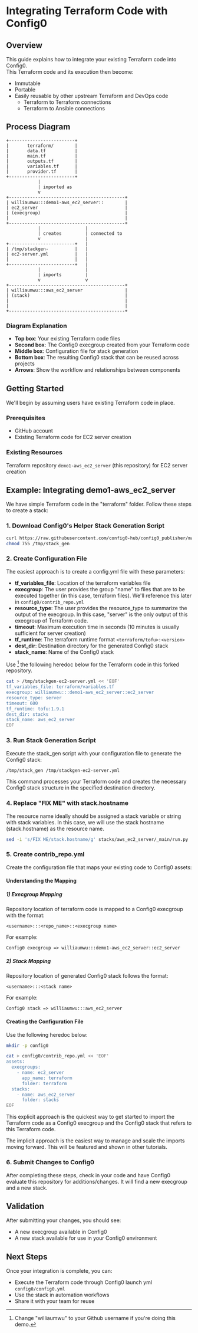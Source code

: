 # Integrating Terraform Code with Config0

## Overview
This guide explains how to integrate your existing Terraform code into Config0.  
This Terraform code and its execution then become:
   - Immutable
   - Portable
   - Easily reusable by other upstream Terraform and DevOps code
      - Terraform to Terraform connections
      - Terraform to Ansible connections

## Process Diagram
```
+-------------------------+
|       terraform/        |
|       data.tf           |
|       main.tf           |
|       outputs.tf        |
|       variables.tf      |
|       provider.tf       |
+-------------------------+
            |
            | imported as
            v
+--------------------------------------------+
| williaumwu:::demo1-aws_ec2_server::        |
| ec2_server                                 |
| (execgroup)                                |
|                                            |
+--------------------------------------------+
            |                 |
            | creates         | connected to
            v                 |
+-------------------------+   |
| /tmp/stackgen-          |   |
| ec2-server.yml          |   |
|                         |   |
+-------------------------+   |
            |                 |
            | imports         |
            v                 v
+--------------------------------------------+
| williaumwu:::aws_ec2_server                |
| (stack)                                    |
|                                            |
|                                            |
+--------------------------------------------+
```

### Diagram Explanation
- **Top box**: Your existing Terraform code files
- **Second box**: The Config0 execgroup created from your Terraform code
- **Middle box**: Configuration file for stack generation
- **Bottom box**: The resulting Config0 stack that can be reused across projects
- **Arrows**: Show the workflow and relationships between components

## Getting Started
We'll begin by assuming users have existing Terraform code in place.

### Prerequisites
- GitHub account
- Existing Terraform code for EC2 server creation

### Existing Resources
Terraform repository `demo1-aws_ec2_server` (this repository) for EC2 server creation

## Example: Integrating demo1-aws_ec2_server

We have simple Terraform code in the "terraform" folder. Follow these steps to create a stack:

### 1. Download Config0's Helper Stack Generation Script
```bash
curl https://raw.githubusercontent.com/config0-hub/config0_publisher/main/config0_publisher/bin/stack_gen -o /tmp/stack_gen
chmod 755 /tmp/stack_gen
```

### 2. Create Configuration File
The easiest approach is to create a config.yml file with these parameters:

- **tf_variables_file**: Location of the terraform variables file
- **execgroup**: The user provides the group "name" to files that are to be executed together (in this case, terraform files). We'll reference this later in `config0/contrib_repo.yml`
- **resource_type**: The user provides the resource_type to summarize the output of the execgroup. In this case, "server" is the only output of this execgroup of Terraform code.
- **timeout**: Maximum execution time in seconds (10 minutes is usually sufficient for server creation)
- **tf_runtime**: The terraform runtime format `<terraform/tofu>:<version>`
- **dest_dir**: Destination directory for the generated Config0 stack
- **stack_name**: Name of the Config0 stack

Use [^1] the following heredoc below for the Terraform code in this forked repository.
```bash
cat > /tmp/stackgen-ec2-server.yml << 'EOF'
tf_variables_file: terraform/variables.tf
execgroup: williaumwu:::demo1-aws_ec2_server::ec2_server
resource_type: server
timeout: 600
tf_runtime: tofu:1.9.1
dest_dir: stacks
stack_name: aws_ec2_server
EOF
```

### 3. Run Stack Generation Script
Execute the stack_gen script with your configuration file to generate the Config0 stack:

```bash
/tmp/stack_gen /tmp/stackgen-ec2-server.yml
```

This command processes your Terraform code and creates the necessary Config0 stack structure in the specified destination directory.

### 4. Replace "FIX ME" with stack.hostname 
The resource name ideally should be assigned a stack variable or string with stack variables. In this case, we will use the stack hostname (stack.hostname) as the resource name.

```bash
sed -i 's/FIX ME/stack.hostname/g' stacks/aws_ec2_server/_main/run.py
```

### 5. Create contrib_repo.yml
Create the configuration file that maps your existing code to Config0 assets:

#### Understanding the Mapping

##### 1) Execgroup Mapping
Repository location of terraform code is mapped to a Config0 execgroup with the format:
```
<username>:::<repo_name>::<execgroup name>
```

For example:
```
Config0 execgroup => williaumwu:::demo1-aws_ec2_server::ec2_server
```

##### 2) Stack Mapping
Repository location of generated Config0 stack follows the format:
```
<username>:::<stack name>
```

For example:
```
Config0 stack => williaumwu:::aws_ec2_server
```

#### Creating the Configuration File

Use the following heredoc below:
```bash
mkdir -p config0

cat > config0/contrib_repo.yml << 'EOF'
assets:
  execgroups:
    - name: ec2_server
      app_name: terraform
      folder: terraform
  stacks:
    - name: aws_ec2_server
      folder: stacks
EOF
```

This explicit approach is the quickest way to get started to import the Terraform code as a Config0 execgroup and the Config0 stack that refers to this Terraform code. 

The implicit approach is the easiest way to manage and scale the imports moving forward. This will be featured and shown in other tutorials.

### 6. Submit Changes to Config0
After completing these steps, check in your code and have Config0 evaluate this repository for additions/changes.
It will find a new execgroup and a new stack.

## Validation
After submitting your changes, you should see:
- A new execgroup available in Config0
- A new stack available for use in your Config0 environment

## Next Steps
Once your integration is complete, you can:
- Execute the Terraform code through Config0 launch yml `config0/config0.yml`
- Use the stack in automation workflows
- Share it with your team for reuse

[^1]: Change "williaumwu" to your Github username if you're doing this demo.
[^2]: Note: Stacks are first class citizens so do not contain the repository name.

